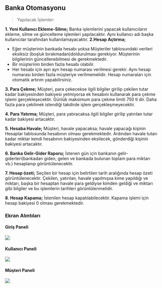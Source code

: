 ## Banka Otomasyonu
> Yapılacak İşlemler:

**1. Yeni Kullanıcı Ekleme-Silme;**
	Banka işlemlerini yapacak kullanıcıların ekleme, silme ve güncelleme işlemleri yapılacaktır. Aynı kullanıcı adı başka kullanıcılar tarafından kullanılamayacaktır.
 **2.Hesap Açtırma;** 
 - Eğer müşterinin bankada hesabı yoksa Müşteriler tablosundaki verileri eksiksiz (boşluk bırakmadan)doldurulması gerekiyor. Müşterinin bilgilerinin güncellenebilmesi de gerekmektedir.
 - Bir müşterinin birden fazla hesabı olabilir.
 - Her hesabı için ayrı ayrı hesap numarası verilmesi gerekir. Aynı hesap numarası birden fazla müşteriye verilmemelidir. Hesap numaraları için otomatik artırım yapabilirsiniz.

**3. Para Çekme;** 
Müşteri, para çekecekse ilgili bilgiler girilip çekilen tutar kadar bakiyesinden bakiyesi yetmiyorsa ek hesabını kullanarak para çekme işlemi gerçekleşecektir. Günlük maksimum para çekme limiti 750 tl dir. Daha fazla para çekilmek istendiği takdirde işlem gerçekleşmeyecektir.

**4. Para Yatırma;**
Müşteri, para yatıracaksa ilgili bilgiler girilip yatırılan tutar kadar bakiyesi artacaktır.

**5. Hesaba Havale;**
Müşteri, havale yapacaksa; havale yapacağı kişinin Hesaplar tablosunda hesabının olması
gerekmektedir. Ardından havale tutarı kadar miktar kendi hesabının bakiyesinden eksilecek,
gönderdiği kişinin bakiyesi artacaktır.

**6. Banka Gelir-Gider Raporu;**
İstenen gün için bankanın gelir-giderleri(bankadan giden, gelen ve bankada bulunan toplam para
miktarı vb.) hesaplanıp görüntülenecektir.

**7. Hesap özeti;**
Seçilen bir hesap için belirtilen tarih aralığında hesap özeti görüntülenecektir. Çekilen, yatırılan,
havale yapılmışsa kime yapıldığı ve miktarı, başka bir hesaptan havale para geldiyse kimden geldiği
ve miktarı gibi bilgiler ve bu işlemlerin tarihleri görüntülenmelidir.

**8. Hesap Kapama;**
İstenilen hesap kapatılabilecektir. Kapama işlemi için hesap bakiyesi 0 olması gerekmektedir.

### Ekran Alıntıları

#### Giriş Paneli

![](/BankAutomation/img/giris.gif)

#### Kullanıcı Paneli

![](/BankAutomation/img/kullanici.gif)

#### Müşteri Paneli

![](/BankAutomation/img/musteri.gif) 